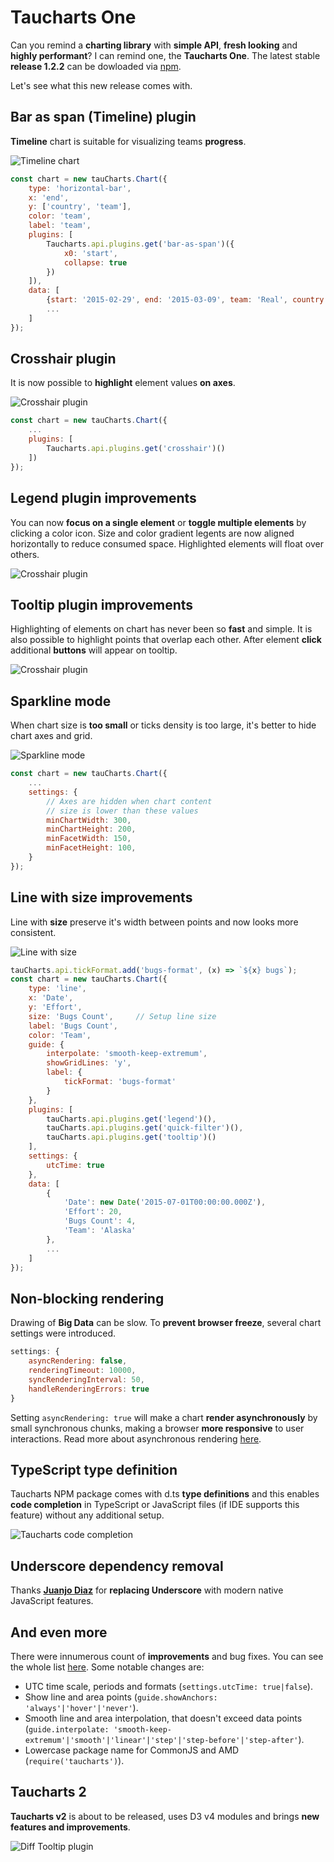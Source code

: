 # Taucharts One

Can you remind a **charting library** with **simple API**, **fresh looking** and **highly performant**? I can remind one, the **Taucharts One**. The latest stable **release 1.2.2** can be dowloaded via [npm](https://www.npmjs.com/package/taucharts).

Let's see what this new release comes with.

## Bar as span (Timeline) plugin

**Timeline** chart is suitable for visualizing teams **progress**.

![Timeline chart](taucharts-v1_timeline.png)

```javascript
const chart = new tauCharts.Chart({
    type: 'horizontal-bar',
    x: 'end',
    y: ['country', 'team'],
    color: 'team',
    label: 'team',
    plugins: [
        Taucharts.api.plugins.get('bar-as-span')({
            x0: 'start',
            collapse: true
        })
    ]),
    data: [
        {start: '2015-02-29', end: '2015-03-09', team: 'Real', country: 'Spain'},
        ...
    ]
});
```

## Crosshair plugin

It is now possible to **highlight** element values **on axes**.

![Crosshair plugin](taucharts-v1_crosshair.png)

```javascript
const chart = new tauCharts.Chart({
    ...
    plugins: [
        Taucharts.api.plugins.get('crosshair')()
    ])
});
```

## Legend plugin improvements

You can now **focus on a single element** or **toggle multiple elements** by clicking a color icon. Size and color gradient legents are now aligned horizontally to reduce consumed space. Highlighted elements will float over others.

![Crosshair plugin](taucharts-v1_legend.gif)

## Tooltip plugin improvements

Highlighting of elements on chart has never been so **fast** and simple. It is also possible to highlight points that overlap each other. After element **click** additional **buttons** will appear on tooltip.

![Crosshair plugin](taucharts-v1_tooltip.gif)

## Sparkline mode

When chart size is **too small** or ticks density is too large, it's better to hide chart axes and grid.

![Sparkline mode](taucharts-v1_sparkline.png)

```javascript
const chart = new tauCharts.Chart({
    ...
    settings: {
        // Axes are hidden when chart content
        // size is lower than these values
        minChartWidth: 300,
        minChartHeight: 200,
        minFacetWidth: 150,
        minFacetHeight: 100,
    }
});
```

## Line with size improvements

Line with **size** preserve it's width between points and now looks more consistent.

![Line with size](taucharts-v1_line-size.png)

```javascript
tauCharts.api.tickFormat.add('bugs-format', (x) => `${x} bugs`);
const chart = new tauCharts.Chart({
    type: 'line',
    x: 'Date',
    y: 'Effort',
    size: 'Bugs Count',     // Setup line size
    label: 'Bugs Count',
    color: 'Team',
    guide: {
        interpolate: 'smooth-keep-extremum',
        showGridLines: 'y',
        label: {
            tickFormat: 'bugs-format'
        }
    },
    plugins: [
        tauCharts.api.plugins.get('legend')(),
        tauCharts.api.plugins.get('quick-filter')(),
        tauCharts.api.plugins.get('tooltip')()
    ],
    settings: {
        utcTime: true
    },
    data: [
        {
            'Date': new Date('2015-07-01T00:00:00.000Z'),
            'Effort': 20,
            'Bugs Count': 4,
            'Team': 'Alaska'
        },
        ...
    ]
});
```

## Non-blocking rendering

Drawing of **Big Data** can be slow. To **prevent browser freeze**, several chart settings were introduced.

```javascript
settings: {
    asyncRendering: false,
    renderingTimeout: 10000,
    syncRenderingInterval: 50,
    handleRenderingErrors: true
}
```

Setting `asyncRendering: true` will make a chart **render asynchronously** by small synchronous chunks, making a browser **more responsive** to user interactions. Read more about asynchronous rendering [here](https://github.com/TargetProcess/taucharts-docs/blob/master/advanced/performance.md).

## TypeScript type definition

Taucharts NPM package comes with d.ts **type definitions** and this enables **code completion** in TypeScript or JavaScript files (if IDE supports this feature) without any additional setup.

![Taucharts code completion](taucharts-v1_code-completion.png)

## Underscore dependency removal

Thanks **[Juanjo Diaz](https://github.com/juanjoDiaz)** for **replacing Underscore** with modern native JavaScript features.

## And even more

There were innumerous count of **improvements** and bug fixes. You can see the whole list [here](https://github.com/TargetProcess/tauCharts/releases/tag/1.0.0). Some notable changes are:
- UTC time scale, periods and formats (`settings.utcTime: true|false`).
- Show line and area points (`guide.showAnchors: 'always'|'hover'|'never'`).
- Smooth line and area interpolation, that doesn't exceed data points (`guide.interpolate: 'smooth-keep-extremum'|'smooth'|'linear'|'step'|'step-before'|'step-after'`).
- Lowercase package name for CommonJS and AMD (`require('taucharts')`).

## Taucharts 2

**Taucharts v2** is about to be released, uses D3 v4 modules and brings **new features and improvements**.

![Diff Tooltip plugin](taucharts-v2_diff-tooltip.png)

